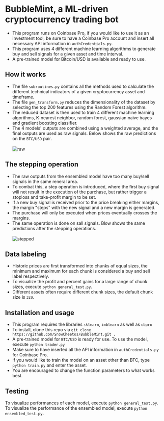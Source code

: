 # BubbleMint, a ML-driven cryptocurrency trading bot
* This program runs on Coinbase Pro, if you would like to use it as an investment tool, be sure to have a Coinbase Pro account and insert all necessary API information in ```authCredentials.py```. 
* This program uses 4 different machine learning algorithms to generate buy and sell signals for a given asset and time interval. 
* A pre-trained model for Bitcoin/USD is available and ready to use.

## How it works
* The file ```subroutines.py``` contains all the methods used to calculate the different technical indicators of a given cryptocurrency asset and timeframe. 
* The file ```gen_transform.py``` reduces the dimensionality of the dataset by selecting the top 200 features using the Random Forest algorithm. 
* The reduced dataset is then used to train 4 different machine learning algorithms, K-nearest neighbor, random forest, gaussian naive bayes and gradient boosting classifier.
*  The 4 models' outputs are combined using a weighted average, and the final outputs are used as raw signals. Below shows the raw predictions on the ```BTC/USD``` pair.\
\
![raw](https://user-images.githubusercontent.com/86272122/139788759-5549fe69-1c03-4d94-86c8-39582657bd08.png)

## The stepping operation
* The raw outputs from the ensembled model have too many buy/sell signals in the same reneral area. 
* To combat this, a step operation is introduced, where the first buy signal will not result in the execution of the purchase, but rather trigger a stoploss and take-profit margin to be set. 
* If a new buy signal is received prior to the price breaking either margins, the margin "steps" with the new signal and a new margin is generated. 
* The purchase will only be executed when prices eventually crosses the margins. 
* The same operation is done on sall signals. Blow shows the same predictions after the stepping operations.\
\
![stepped](https://user-images.githubusercontent.com/86272122/139789031-068c1a99-db77-45bb-972f-750db1c31000.png)

## Data labeling
* Historic prices are first transformed into chunks of equal sizes, the minimum and maximum for each chunk is considered a buy and sell label respectively. 
* To visualize the profit and percent gains for a large range of chunk sizes, execute ```python general_test.py```. 
* Different assets often require different chunk sizes, the default chunk size is ```320```.

## Installation and usage
* This program requires the libraries ```sklearn```, ```imblearn``` as well as ```cbpro```
* To install, clone this repo via ```git clone https://github.com/SnowCheetos/BubbleMint.git .```
* A pre-trained model for ```BTC/USD``` is ready for use. To use the model, execute ```python trader.py```
* Make sure to have inserted all the API information in ```authCredentials.py``` for Coinbase Pro.
* If you would like to train the model on an asset other than BTC, type ```python train.py``` and enter the asset.
* You are encouraged to change the function parameters to what works best.

## Testing
To visualize performances of each model, execute ```python general_test.py```. To visualize the performance of the ensembled model, execute ```python ensembled_test.py```.

